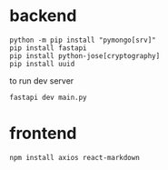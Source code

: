 
# backend
```
python -m pip install "pymongo[srv]"
pip install fastapi
pip install python-jose[cryptography]
pip install uuid
```
to run dev server
```
fastapi dev main.py
```

# frontend
```
npm install axios react-markdown
```
